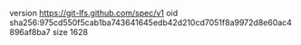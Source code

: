 version https://git-lfs.github.com/spec/v1
oid sha256:975cd550f5cab1ba743641645edb42d210cd7051f8a9972d8e60ac4896af8ba7
size 1628
